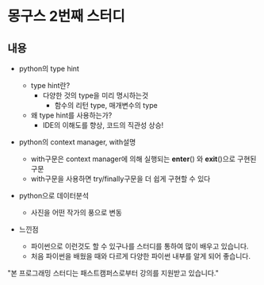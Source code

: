 몽구스 2번째 스터디
============

## 내용

* python의 type hint
    * type hint란?
        * 다양한 것의 type을 미리 명시하는것
            * 함수의 리턴 type, 매개변수의 type
    * 왜 type hint를 사용하는가?
        * IDE의 이해도를 향상, 코드의 직관성 상승!


* python의 context manager, with설명
    * with구문은 context manager에 의해 실행되는 __enter__() 와 __exit__()으로 구현된 구문 
    * with구문을 사용하면 try/finally구문을 더 쉽게 구현할 수 있다
    

* python으로 데이터분석
    * 사진을 어떤 작가의 풍으로 변동

* 느낀점
    * 파이썬으로 이런것도 할 수 있구나를 스터디를 통하여 많이 배우고 있습니다.
    * 처음 파이썬을 배웠을 때와 다르게 다양한 파이썬 내부를 알게 되어 좋습니다.

"본 프로그래밍 스터디는 패스트캠퍼스로부터 강의를 지원받고 있습니다."